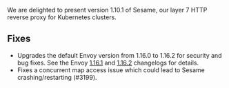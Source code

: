 We are delighted to present version 1.10.1 of Sesame, our layer 7 HTTP reverse proxy for Kubernetes clusters.

## Fixes

- Upgrades the default Envoy version from 1.16.0 to 1.16.2 for security and bug fixes. See the Envoy [1.16.1](https://www.envoyproxy.io/docs/envoy/v1.16.2/version_history/v1.16.1) and [1.16.2](https://www.envoyproxy.io/docs/envoy/v1.16.2/version_history/current) changelogs for details.
- Fixes a concurrent map access issue which could lead to Sesame crashing/restarting (#3199).
